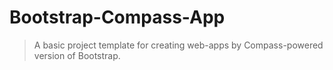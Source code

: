 # Bootstrap-Compass-App
> A basic project template for creating web-apps by Compass-powered version of Bootstrap.
